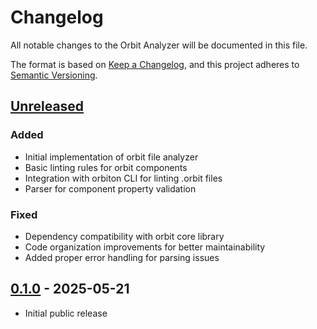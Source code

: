 # Changelog

All notable changes to the Orbit Analyzer will be documented in this file.

The format is based on [Keep a Changelog](https://keepachangelog.com/en/1.0.0/),
and this project adheres to [Semantic Versioning](https://semver.org/spec/v2.0.0.html).

## [Unreleased]

### Added
- Initial implementation of orbit file analyzer
- Basic linting rules for orbit components
- Integration with orbiton CLI for linting .orbit files
- Parser for component property validation

### Fixed
- Dependency compatibility with orbit core library
- Code organization improvements for better maintainability
- Added proper error handling for parsing issues

## [0.1.0] - 2025-05-21
- Initial public release

[Unreleased]: https://github.com/orbitrs/orbit-analyzer/compare/v0.1.0...HEAD
[0.1.0]: https://github.com/orbitrs/orbit-analyzer/releases/tag/v0.1.0
